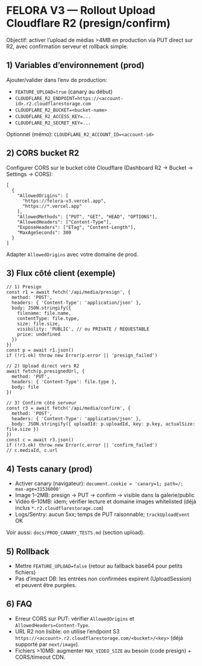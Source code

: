 # FELORA V3 — Rollout Upload Cloudflare R2 (presign/confirm)

Objectif: activer l’upload de médias >4MB en production via PUT direct sur R2, avec confirmation serveur et rollback simple.

## 1) Variables d’environnement (prod)

Ajouter/valider dans l’env de production:

- `FEATURE_UPLOAD=true` (canary au début)
- `CLOUDFLARE_R2_ENDPOINT=https://<account-id>.r2.cloudflarestorage.com`
- `CLOUDFLARE_R2_BUCKET=<bucket-name>`
- `CLOUDFLARE_R2_ACCESS_KEY=...`
- `CLOUDFLARE_R2_SECRET_KEY=...`

Optionnel (mémo): `CLOUDFLARE_R2_ACCOUNT_ID=<account-id>`

## 2) CORS bucket R2

Configurer CORS sur le bucket côté Cloudflare (Dashboard R2 → Bucket → Settings → CORS):

```
[
  {
    "AllowedOrigins": [
      "https://felora-v3.vercel.app",
      "https://*.vercel.app"
    ],
    "AllowedMethods": ["PUT", "GET", "HEAD", "OPTIONS"],
    "AllowedHeaders": ["Content-Type"],
    "ExposeHeaders": ["ETag", "Content-Length"],
    "MaxAgeSeconds": 300
  }
]
```

Adapter `AllowedOrigins` avec votre domaine de prod.

## 3) Flux côté client (exemple)

```
// 1) Presign
const r1 = await fetch('/api/media/presign', {
  method: 'POST',
  headers: { 'Content-Type': 'application/json' },
  body: JSON.stringify({
    filename: file.name,
    contentType: file.type,
    size: file.size,
    visibility: 'PUBLIC', // ou PRIVATE / REQUESTABLE
    price: undefined
  })
})
const p = await r1.json()
if (!r1.ok) throw new Error(p.error || 'presign_failed')

// 2) Upload direct vers R2
await fetch(p.presignedUrl, {
  method: 'PUT',
  headers: { 'Content-Type': file.type },
  body: file
})

// 3) Confirm côté serveur
const r3 = await fetch('/api/media/confirm', {
  method: 'POST',
  headers: { 'Content-Type': 'application/json' },
  body: JSON.stringify({ uploadId: p.uploadId, key: p.key, actualSize: file.size })
})
const c = await r3.json()
if (!r3.ok) throw new Error(c.error || 'confirm_failed')
// c.mediaId, c.url
```

## 4) Tests canary (prod)

- Activer canary (navigateur): `document.cookie = 'canary=1; path=/; max-age=31536000'`
- Image 1–2MB: presign → PUT → confirm → visible dans la galerie/public
- Vidéo 6–10MB: idem; vérifier lecture et domaine images whitelisted (déjà inclus `*.r2.cloudflarestorage.com`)
- Logs/Sentry: aucun 5xx; temps de PUT raisonnable; `trackUploadEvent` OK

Voir aussi: `docs/PROD_CANARY_TESTS.md` (section upload).

## 5) Rollback

- Mettre `FEATURE_UPLOAD=false` (retour au fallback base64 pour petits fichiers)
- Pas d’impact DB: les entrées non confirmées expirent (UploadSession) et peuvent être purgées.

## 6) FAQ

- Erreur CORS sur PUT: vérifier `AllowedOrigins` et `AllowedHeaders=Content-Type`.
- URL R2 non lisible: on utilise l’endpoint S3 `https://<account>.r2.cloudflarestorage.com/<bucket>/<key>` (déjà supporté par `next/image`).
- Fichiers >10MB: augmenter `MAX_VIDEO_SIZE` au besoin (code presign) + CORS/timeout CDN.

